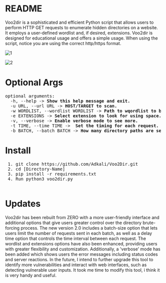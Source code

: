 # README
Voo2dir is a sophisticated and efficient Python script that allows users to perform HTTP GET requests to enumerate hidden directories on a website. It employs a user-defined wordlist and, if desired, extensions. Voo2dir is designed for educational usage and offers a simple usage. When using the script, notice you are using the correct http/https format.

![1](https://user-images.githubusercontent.com/90532971/230961052-5012c0d3-99c4-4a8e-adab-306defb4c093.PNG)


![2](https://user-images.githubusercontent.com/90532971/230961062-e8aec162-f63e-4efe-b9a5-cc880bf38894.PNG)

# Optional Args
<pre>
optional arguments:
  -h, --help -> <b>Show this help message and exit.</b>
  -u URL, --url URL -> <b>HOST/TARGET to scan.</b>
  -w WORDLIST, --wordlist WORDLIST -> <b>Path to wqordlist to be loaded.</b>
  -e EXTENSIONS -> <b>Select extension to look for using space. example: -e php rar txt.</b>
  -v, --verbose -> <b>Enable verbose mode to see more.</b>
  -t TIME, --time TIME ->  <b>Set the timing for each request.</b>
  -b BATCH, --batch BATCH -> <b>How many directory paths are sent for enumeration at once.</b>
</pre>
  
  # Install
 <pre>
 1. git clone https://github.com/Adkali/Voo2Dir.git
 2. cd [Directory-Name]
 3. pip install -r requirements.txt
 4. Run python3 voo2dir.py
 </pre>

# Updates 
Voo2dir has been rebuilt from ZERO with a more user-friendly interface and additional options that give users greater control over the directory brute-forcing process. The new version 2.0 includes a batch-size option that lets users limit the number of requests sent in each batch, as well as a delay time option that controls the time interval between each request. The wordlist and extensions options have also been enhanced, providing users with greater flexibility and customization. Additionally, a 'verbose' mode has been added which shows users the error messages including status codes and server reactions. In the future, I intend to further upgrade this tool to identify more vulnerabilities and interact with web interfaces, such as detecting vulnerable user inputs. It took me time to modify this tool, i think it is very handy and useful.
